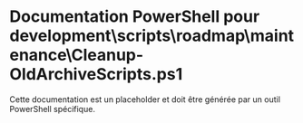 # Documentation PowerShell pour development\scripts\roadmap\maintenance\Cleanup-OldArchiveScripts.ps1

Cette documentation est un placeholder et doit être générée par un outil PowerShell spécifique.
